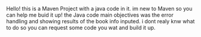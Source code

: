 Hello!
this is a Maven Project with a java code in it. im new to Maven so you can help me buid it up!
the Java code main objectives was the error handling and showing results of  the book info inputed. i dont realy knw what to do so you can request some code you wat and build it up.

